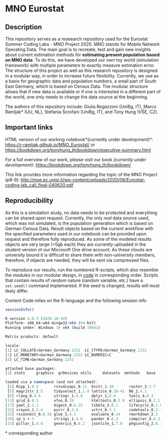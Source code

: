 # MNO Eurostat

## Description

This repository serves as a reseearch repository used for the Eurostat Summer Coding Labs - MNO Project 2020. MNO stands for Mobile Network Operating Data. The main goal is to recreate, test and gain new insights about current estimation methods for **estimating present population based on MNO data**. To do this, we have developed our own toy world (simulation framework) with multiple parameters to exactly measure estimation error. The structure of this project as well as this research repository is designed in a modular way, in order to increase future flexibility. Currently, we use as a basis for geographic data and population numbers, a small part of South East Germany, which is based on Census Data. The modular structure allows that if new data is available or if one is interested in a different part of the world, one only needs to change the data source at the beginning.

The authors of this repository include: Giulia Regazzoni (UniBg, IT), Marco Ramljak* (UU, NL), Stefania Scrofani (UniBg, IT), and Tony Hung (VŠE, CZ).

## Important links

HTML version of our working notebook*(currently under development)*: https://r-ramljak.github.io/MNO_Eurostat/ or https://bookdown.org/tonyhung_th/bookdown/executive-summary.html

For a full overview of our work, please visit our book *(currently under development)*: https://bookdown.org/tonyhung_th/bookdown/

This link provides more information regarding the topic of the MNO Project (p8-9): http://mse.ec.unipi.it/wp-content/uploads/2020/06/Eurostat-coding-lab_call_final-040620.pdf 

## Reproducibility

As this is a simulation study, no data needs to be protected and everything can be shared upon request. Currently, the only *real* data source used, which was not simulated, is the population generation which is based on German Census Data. Result objects based on the current workflow with the specified parameters used in our notebook can be provided upon request and therefore fully reproduced. As some of the modeled results objects are very large (>5gb each) they are currently uploaded in the student version of our Microsoft One drive account. As these clouds are university bound it is difficult to share them with non-university members, therefore, if objects are needed, they will be sent via compressed files.

To reproduce our results, run the numbered R-scripts, which also resemble the modules in our modular design, in [code](https://github.com/R-ramljak/MNO_Eurostat/tree/master/code) in corresponding order. Scripts that contain results of random nature (random variable, etc.) have a `set.seed()` command implemented. If the seed is changed, results will most likely differ.

Content Code relies on the R-language and the following session info
```r
sessionInfo()

R version 4.0.3 (2020-10-10)
Platform: x86_64-w64-mingw32/x64 (64-bit)
Running under: Windows 10 x64 (build 19041)

Matrix products: default

locale:
[1] LC_COLLATE=German_Germany.1252  LC_CTYPE=German_Germany.1252   
[3] LC_MONETARY=German_Germany.1252 LC_NUMERIC=C                   
[5] LC_TIME=German_Germany.1252    

attached base packages:
[1] stats     graphics  grDevices utils     datasets  methods   base     

loaded via a namespace (and not attached):
 [1] Rcpp_1.0.5       rstudioapi_0.11  knitr_1.30       raster_3.3-7    
 [5] magrittr_1.5     tidyselect_1.1.0 lattice_0.20-41  R6_2.4.1        
 [9] rlang_0.4.6      stringr_1.4.0    dplyr_1.0.0      tools_4.0.3     
[13] grid_4.0.3       xfun_0.18        htmltools_0.5.0  ellipsis_0.3.1  
[17] yaml_2.2.1       digest_0.6.25    tibble_3.0.1     lifecycle_0.2.0 
[21] crayon_1.3.4     purrr_0.3.4      vctrs_0.3.1      codetools_0.2-16
[25] rsconnect_0.8.16 glue_1.4.1       evaluate_0.14    rmarkdown_2.5   
[29] sp_1.4-2         stringi_1.4.6    pander_0.6.3     compiler_4.0.3  
[33] pillar_1.4.4     generics_0.0.2   jsonlite_1.7.0   pkgconfig_2.0.3 
```

\* corresponding author
